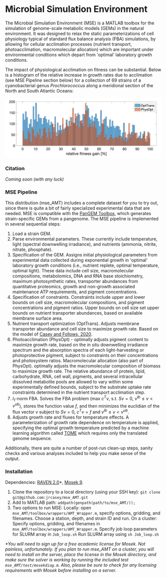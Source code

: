 # Microbial Simulation Environment

The Microbial Simulation Environment (MSE) is a MATLAB toolbox for the simulation of genome-scale metabolic models (GEMs) in the natural environment. It was designed to relax the static parameterizations of cell physiology typical of standard flux balance analysis (FBA) simulations, by allowing for cellular acclimation processes (nutrient transport, photoacclimation, macromolecular allocation) which are important under environmental conditions which depart from 'optimal' laboratory growth conditions. 
  
The impact of physiological acclimation on fitness can be substantial. Below is a histogram of the relative increase in growth rates due to acclimation (see MSE Pipeline section below) for a collection of 69 strains of a cyanobacterial genus *Prochlorococcus* along a meridional section of the North and South Atlantic Oceans:

![FitnessGains](/docs/images/FitnessGains.jpg)

### Citation
*Coming soon (with any luck)*

### MSE Pipeline
This distribution (mse_AMT) includes a complete dataset for you to try out, since there is quite a bit of fairly specialized experimental data that are needed. MSE is compatible with the [PanGEM Toolbox](https://github.com/jrcasey/PanGEM), which generates strain-specific GEMs from a pangenome. The MSE pipeline is implemented in several sequential steps:

1. Load a strain GEM.
2. Parse environmental parameters. These currently include temperature, light (spectral downwelling irradiance), and nutrients (ammonia, nitrite, nitrate, phosphate). 
3. Specification of the GEM. Assigns initial physiological parameters from experimental data collected during exponential growth in 'optimal' laboratory growth conditions (i.e., nutrient replete, optimal temperature, optimal light). These data include cell size, macromolecular compositions, metabolomics, DNA and RNA base stoichiometry, maximum photosynthetic rates, transporter abundances from quantitative proteomics, growth and non-growth associated maintenance ATP requirements, and pigment concentrations.
4. Specification of constraints. Constraints include upper and lower bounds on cell size, macromolecular compositions, and pigment concentrations and pigment ratios. Upper bounds on cell size set upper bounds on nutrient transporter abundances, based on available membrane surface area.   
5. Nutrient transport optimization (OptTrans). Adjusts membrane transporter abundance and cell size to maximize growth rate. Based on the model of [Casey and Follows, 2020](https://jrcasey.github.io/assets/docs/CaseyFollows2020.pdf).
6. Photoacclimation (PhysOpt) - optimally adjusts pigment content to maximize growth rate, based on the *in situ* downwelling irradiance spectrum and the absorption spectra of each light-harvesting or photoprotective pigment, subject to constraints on their concentrations and photosystem ratios. Macromolecular allocation (also part of PhysOpt). optimally adjusts the macromolecular composition of biomass to maximize growth rate. The relative abundance of protein, lipid, carbohydrate, RNA, cell wall, pigments, and several intracellular dissolved metabolite pools are allowed to vary within some experimentally defined bounds, subject to the substrate uptake rate constraints determined in the nutrient transport acclimation step.  
7. $l_{1}$-norm FBA. Solves the FBA problem (max $c^{T}v$, s.t. $Sv=0$, $v^{lb}\leq v < v^{ub}$), stores the function value $f$, and then minimizes the euclidian of the flux vector $v$ subject to $Sv=0$, $c^{T}v = f$ and $v^{lb}\leq v < v^{ub}$.
8. Adjusts growth rate and fluxes for temperature effects. A parameterization of growth rate dependence on temperature is applied, specifying the optimal growth temperature predicted by a machine learning algorithm called [TOME](https://github.com/EngqvistLab/tome_cool) which requires only the translated genome sequence.

Additionally, there are quite a number of post-run clean-up steps, sanity checks and various analyses included to help you make sense of the output.


### Installation
Dependencies: [RAVEN 2.0](https://github.com/SysBioChalmers/RAVEN/wiki)\*, [Mosek 9](https://www.mosek.com/downloads/). 

1. Clone the repository to a local directory (using your SSH key): `git clone git@github.com:jrcasey/mse_AMT.git`
2. Add to MATLAB path: `addpath(genpath(path/to/mse_AMT/));`
3. Two options to run MSE: Locally: open `mse_AMT/toolbox/wrappers/AMT_Wrapper.m`, specify options, gridding, and filenames. Choose a station, depth, and strain ID and run. On a cluster: Specify options, gridding, and filenames in `mse_AMT/toolbox/wrappers/AMT_Wrapper.m`. Specify job loop parameters for SLURM array in `Job_loop.sh` Run SLURM array using `sh Job_loop.sh`

*\*You will need to sign up for a free academic license for Mosek. Not painless, unfortunately. If you plan to run mse_AMT on a cluster, you will need to install on the server, place the license in the Mosek directory, and make sure the solver is working by running the included test `mse_AMT/test/mosekdiag.m`. Also, please be sure to check for any licensing requirements with Mosek before installing on a server.*


